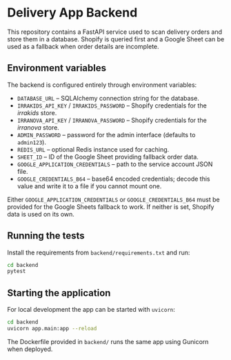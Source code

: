# Delivery App Backend

This repository contains a FastAPI service used to scan delivery orders and
store them in a database. Shopify is queried first and a Google Sheet can be
used as a fallback when order details are incomplete.

## Environment variables

The backend is configured entirely through environment variables:

- `DATABASE_URL` – SQLAlchemy connection string for the database.
- `IRRAKIDS_API_KEY` / `IRRAKIDS_PASSWORD` – Shopify credentials for the
  *irrakids* store.
- `IRRANOVA_API_KEY` / `IRRANOVA_PASSWORD` – Shopify credentials for the
  *irranova* store.
- `ADMIN_PASSWORD` – password for the admin interface (defaults to
  `admin123`).
- `REDIS_URL` – optional Redis instance used for caching.
- `SHEET_ID` – ID of the Google Sheet providing fallback order data.
- `GOOGLE_APPLICATION_CREDENTIALS` – path to the service account JSON file.
- `GOOGLE_CREDENTIALS_B64` – base64 encoded credentials; decode this value and
  write it to a file if you cannot mount one.

Either `GOOGLE_APPLICATION_CREDENTIALS` or `GOOGLE_CREDENTIALS_B64` must be
provided for the Google Sheets fallback to work. If neither is set, Shopify data
is used on its own.

## Running the tests

Install the requirements from `backend/requirements.txt` and run:

```bash
cd backend
pytest
```

## Starting the application

For local development the app can be started with `uvicorn`:

```bash
cd backend
uvicorn app.main:app --reload
```

The Dockerfile provided in `backend/` runs the same app using Gunicorn when
deployed.
